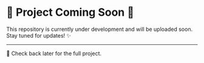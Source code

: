 # 🚧 Project Coming Soon 🚧

This repository is currently under development and will be uploaded soon.  
Stay tuned for updates! ✨

---
📌 Check back later for the full project.
